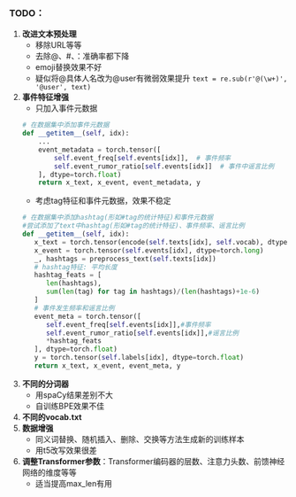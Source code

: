 ### TODO：
1. **改进文本预处理**
   - 移除URL等等
   - 去除@、#、：准确率都下降
   - emoji替换效果不好
   - 疑似将@具体人名改为@user有微弱效果提升  `text = re.sub(r'@(\w+)', '@user', text)`
2. **事件特征增强**
   - 只加入事件元数据
   ```python
   # 在数据集中添加事件元数据
   def __getitem__(self, idx):
       ...
       event_metadata = torch.tensor([
           self.event_freq[self.events[idx]],  # 事件频率
           self.event_rumor_ratio[self.events[idx]]  # 事件中谣言比例
       ], dtype=torch.float)
       return x_text, x_event, event_metadata, y
   ```
   - 考虑tag特征和事件元数据，效果不稳定
   ```python
   # 在数据集中添加hashtag(形如#tag的统计特征)和事件元数据
   #尝试添加了text中hashtag(形如#tag的统计特征)、事件频率、谣言比例
   def __getitem__(self, idx):
      x_text = torch.tensor(encode(self.texts[idx], self.vocab), dtype=torch.long)
      x_event = torch.tensor(self.events[idx], dtype=torch.long)
      _, hashtags = preprocess_text(self.texts[idx])
      # hashtag特征: 平均长度
      hashtag_feats = [
         len(hashtags),
         sum(len(tag) for tag in hashtags)/(len(hashtags)+1e-6)
      ]
      # 事件发生频率和谣言比例
      event_meta = torch.tensor([
         self.event_freq[self.events[idx]],#事件频率
         self.event_rumor_ratio[self.events[idx]],#谣言比例
         *hashtag_feats
      ], dtype=torch.float)
      y = torch.tensor(self.labels[idx], dtype=torch.float)
      return x_text, x_event, event_meta, y
   ```
3. **不同的分词器**
   - 用spaCy结果差别不大
   - 自训练BPE效果不佳
4. **不同的vocab.txt**
5. **数据增强**
   - 同义词替换、随机插入、删除、交换等方法生成新的训练样本
   - 用t5改写效果很差
6. **调整Transformer参数**：Transformer编码器的层数、注意力头数、前馈神经网络的维度等等
   - 适当提高max_len有用
